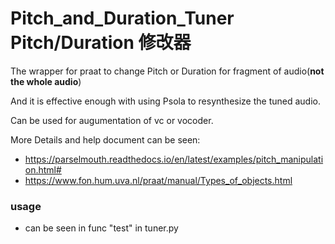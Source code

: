 # Pitch_and_Duration_Tuner Pitch/Duration 修改器



The wrapper for praat to change Pitch or Duration for fragment of audio(**not the whole audio**)

And it is effective enough with using Psola to resynthesize the tuned audio.

Can be used for augumentation of vc or vocoder. 

More Details and help document can be seen:

- https://parselmouth.readthedocs.io/en/latest/examples/pitch_manipulation.html#
- https://www.fon.hum.uva.nl/praat/manual/Types_of_objects.html

### usage
- can be seen in func "test" in tuner.py